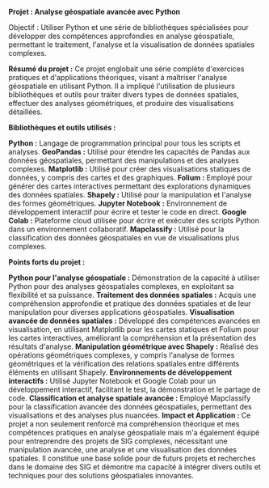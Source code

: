 **Projet : Analyse géospatiale avancée avec Python**

Objectif : Utiliser Python et une série de bibliothèques spécialisées pour développer des compétences approfondies en analyse géospatiale, permettant le traitement, l'analyse et la visualisation de données spatiales complexes.

**Résumé du projet :**
Ce projet englobait une série complète d'exercices pratiques et d'applications théoriques, visant à maîtriser l'analyse géospatiale en utilisant Python. Il a impliqué l'utilisation de plusieurs bibliothèques et outils pour traiter divers types de données spatiales, effectuer des analyses géométriques, et produire des visualisations détaillées.

**Bibliothèques et outils utilisés :**

**Python :** Langage de programmation principal pour tous les scripts et analyses.
**GeoPandas :** Utilisé pour étendre les capacités de Pandas aux données géospatiales, permettant des manipulations et des analyses complexes.
**Matplotlib :** Utilisé pour créer des visualisations statiques de données, y compris des cartes et des graphiques.
**Folium :** Employé pour générer des cartes interactives permettant des explorations dynamiques des données spatiales.
**Shapely :** Utilisé pour la manipulation et l'analyse des formes géométriques.
**Jupyter Notebook :** Environnement de développement interactif pour écrire et tester le code en direct.
**Google Colab :** Plateforme cloud utilisée pour écrire et exécuter des scripts Python dans un environnement collaboratif.
**Mapclassify :** Utilisé pour la classification des données géospatiales en vue de visualisations plus complexes.

**Points forts du projet :**

**Python pour l'analyse géospatiale :**
Démonstration de la capacité à utiliser Python pour des analyses géospatiales complexes, en exploitant sa flexibilité et sa puissance.
**Traitement des données spatiales :**
Acquis une compréhension approfondie et pratique des données spatiales et de leur manipulation pour diverses applications géospatiales.
**Visualisation avancée de données spatiales :**
Développé des compétences avancées en visualisation, en utilisant Matplotlib pour les cartes statiques et Folium pour les cartes interactives, améliorant la compréhension et la présentation des résultats d'analyse.
**Manipulation géométrique avec Shapely :**
Réalisé des opérations géométriques complexes, y compris l'analyse de formes géométriques et la vérification des relations spatiales entre différents éléments en utilisant Shapely.
**Environnements de développement interactifs :**
Utilisé Jupyter Notebook et Google Colab pour un développement interactif, facilitant le test, la démonstration et le partage de code.
**Classification et analyse spatiale avancée :**
Employé Mapclassify pour la classification avancée des données géospatiales, permettant des visualisations et des analyses plus nuancées.
**Impact et Application :**
Ce projet a non seulement renforcé ma compréhension théorique et mes compétences pratiques en analyse géospatiale mais m'a également équipé pour entreprendre des projets de SIG complexes, nécessitant une manipulation avancée, une analyse et une visualisation des données spatiales. Il constitue une base solide pour de futurs projets et recherches dans le domaine des SIG et démontre ma capacité à intégrer divers outils et techniques pour des solutions géospatiales innovantes.
